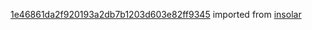 [1e46861da2f920193a2db7b1203d603e82ff9345](https://github.com/insolar/insolar/commit/1e46861da2f920193a2db7b1203d603e82ff9345) imported from [insolar](https://github.com/insolar/insolar)
